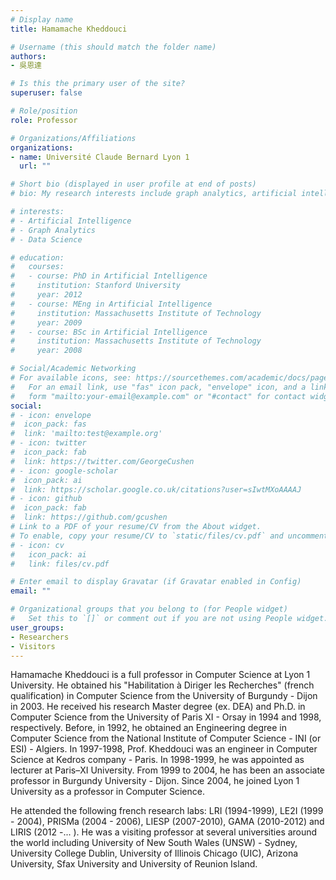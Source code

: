 ```yaml
---
# Display name
title: Hamamache Kheddouci

# Username (this should match the folder name)
authors:
- 吳恩達

# Is this the primary user of the site?
superuser: false

# Role/position
role: Professor

# Organizations/Affiliations
organizations:
- name: Université Claude Bernard Lyon 1
  url: ""

# Short bio (displayed in user profile at end of posts)
# bio: My research interests include graph analytics, artificial intelligence and data science.

# interests:
# - Artificial Intelligence
# - Graph Analytics
# - Data Science

# education:
#   courses:
#   - course: PhD in Artificial Intelligence
#     institution: Stanford University
#     year: 2012
#   - course: MEng in Artificial Intelligence
#     institution: Massachusetts Institute of Technology
#     year: 2009
#   - course: BSc in Artificial Intelligence
#     institution: Massachusetts Institute of Technology
#     year: 2008

# Social/Academic Networking
# For available icons, see: https://sourcethemes.com/academic/docs/page-builder/#icons
#   For an email link, use "fas" icon pack, "envelope" icon, and a link in the
#   form "mailto:your-email@example.com" or "#contact" for contact widget.
social:
# - icon: envelope
#  icon_pack: fas
#  link: 'mailto:test@example.org'
# - icon: twitter
#  icon_pack: fab
#  link: https://twitter.com/GeorgeCushen
# - icon: google-scholar
#  icon_pack: ai
#  link: https://scholar.google.co.uk/citations?user=sIwtMXoAAAAJ
# - icon: github
#  icon_pack: fab
#  link: https://github.com/gcushen
# Link to a PDF of your resume/CV from the About widget.
# To enable, copy your resume/CV to `static/files/cv.pdf` and uncomment the lines below.
# - icon: cv
#   icon_pack: ai
#   link: files/cv.pdf

# Enter email to display Gravatar (if Gravatar enabled in Config)
email: ""

# Organizational groups that you belong to (for People widget)
#   Set this to `[]` or comment out if you are not using People widget.
user_groups:
- Researchers
- Visitors
---
```


Hamamache Kheddouci is a full professor in Computer Science at Lyon 1 University. He obtained his "Habilitation à Diriger les Recherches" (french qualification) in Computer Science from the University of Burgundy - Dijon in 2003. He received his research Master degree (ex. DEA) and Ph.D. in Computer Science from the University of Paris XI - Orsay in 1994 and 1998, respectively. Before, in 1992, he obtained an Engineering degree in Computer Science from the National Institute of Computer Science - INI (or ESI) - Algiers.
In 1997-1998, Prof. Kheddouci was an engineer in Computer Science at Kedros company - Paris. In 1998-1999, he was appointed as lecturer at Paris–XI University. From 1999 to 2004, he has been an associate professor in Burgundy University - Dijon. Since 2004, he joined Lyon 1 University as a professor in Computer Science.

He attended the following french research labs: LRI (1994-1999), LE2I (1999 - 2004), PRISMa (2004 - 2006), LIESP (2007-2010), GAMA (2010-2012) and LIRIS (2012 -... ).
He was a visiting professor at several universities around the world including University of New South Wales (UNSW) - Sydney, University College Dublin, University of Illinois Chicago (UIC), Arizona University, Sfax University and University of Reunion Island.
